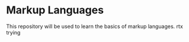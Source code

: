# Markup Languages
This repository will be used to learn the basics of markup languages.
rtx trying
